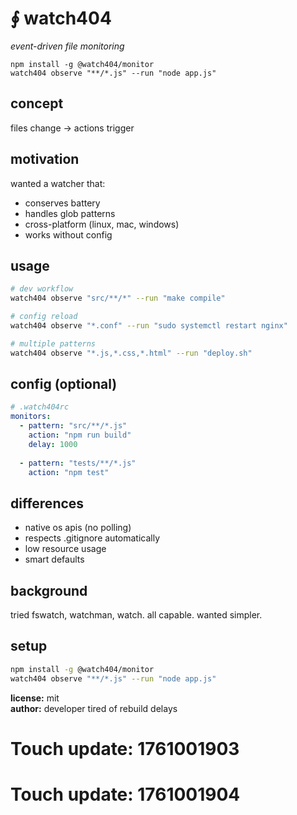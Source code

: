 # ∮ watch404

*event-driven file monitoring*

```
npm install -g @watch404/monitor
watch404 observe "**/*.js" --run "node app.js"
```

## concept
files change → actions trigger

## motivation
wanted a watcher that:
- conserves battery
- handles glob patterns
- cross-platform (linux, mac, windows)
- works without config

## usage
```bash
# dev workflow
watch404 observe "src/**/*" --run "make compile"

# config reload
watch404 observe "*.conf" --run "sudo systemctl restart nginx"

# multiple patterns
watch404 observe "*.js,*.css,*.html" --run "deploy.sh"
```

## config (optional)
```yaml
# .watch404rc
monitors:
  - pattern: "src/**/*.js"
    action: "npm run build"
    delay: 1000
    
  - pattern: "tests/**/*.js"
    action: "npm test"
```
    
## differences
- native os apis (no polling)
- respects .gitignore automatically
- low resource usage
- smart defaults

## background
tried fswatch, watchman, watch. all capable.
wanted simpler.

## setup
```bash
npm install -g @watch404/monitor
watch404 observe "**/*.js" --run "node app.js"
```

**license:** mit  
**author:** developer tired of rebuild delays

# Touch update: 1761001903

# Touch update: 1761001904
